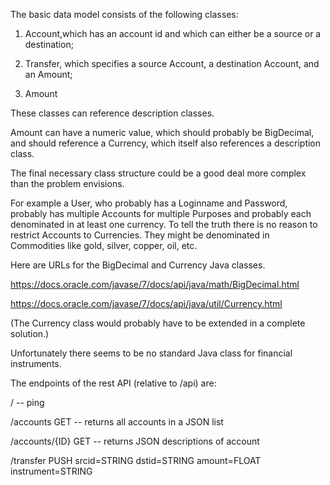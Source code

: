 The basic data model consists of the following classes:

1. Account,which has an account id and which can either be a source or
a destination;

2. Transfer, which specifies a source Account, a destination Account,
and an Amount;

3. Amount

These classes can reference description classes.

Amount can have a numeric value, which should probably be BigDecimal,
and should reference a Currency, which itself also references a
description class.

The final necessary class structure could be a good deal more complex
than the problem envisions.

For example a User, who probably has a Loginname and Password,
probably has multiple Accounts for multiple Purposes and probably each
denominated in at least one currency. To tell the truth there is no
reason to restrict Accounts to Currencies. They might be denominated
in Commodities like gold, silver, copper, oil, etc.

Here are URLs for the BigDecimal and Currency Java classes.

https://docs.oracle.com/javase/7/docs/api/java/math/BigDecimal.html

https://docs.oracle.com/javase/7/docs/api/java/util/Currency.html

(The Currency class would probably have to be extended in a complete solution.)

Unfortunately there seems to be no standard Java class for financial instruments.

The endpoints of the rest API (relative to /api) are:

/ -- ping

/accounts GET -- returns all accounts in a JSON list

/accounts/{ID} GET -- returns JSON descriptions of account

/transfer PUSH srcid=STRING dstid=STRING amount=FLOAT instrument=STRING


